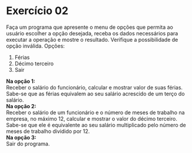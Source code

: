 # Exercício 02  
  
Faça um programa que apresente o menu de opções que permita ao usuário escolher a opção desejada, receba os dados necessários para executar a operação e mostre o resultado. Verifique a possibilidade de opção inválida. 
Opções:  
1. Férias  
2. Décimo terceiro  
3. Sair  

__Na opção 1:__  
Receber o salário do funcionário, calcular e mostrar valor de suas férias.  
Sabe-se que as férias equivalem ao seu salário acrescido de um terço do salário.  
__Na opção 2:__  
Receber o salário de um funcionário e o número de meses de trabalho na empresa, no máximo 12, calcular e mostrar o valor do décimo terceiro.  
Sabe-se que ele é equivalente ao seu salário multiplicado pelo número de meses de trabalho dividido por 12.  
__Na opção 3:__  
Sair do programa.  